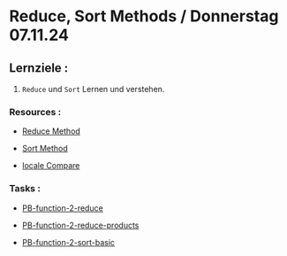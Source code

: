 # Reduce, Sort Methods / Donnerstag 07.11.24

## Lernziele :

1. `Reduce` und `Sort` Lernen und verstehen.

### Resources :

- [Reduce Method](https://developer.mozilla.org/en-US/docs/Web/JavaScript/Reference/Global_Objects/Array/reduce)

- [Sort Method](https://developer.mozilla.org/en-US/docs/Web/JavaScript/Reference/Global_Objects/Array/sort)

- [locale Compare](https://developer.mozilla.org/en-US/docs/Web/JavaScript/Reference/Global_Objects/String/localeCompare)

### Tasks :

- [PB-function-2-reduce]()

- [PB-function-2-reduce-products]()

- [PB-function-2-sort-basic]()
